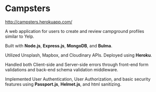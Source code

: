 # Campsters

http://campsters.herokuapp.com/

A web application for users to create and review campground profiles similar to Yelp.

Built with **Node.js**, **Express.js**, **MongoDB**, and **Bulma**.

Utilized Unsplash, Mapbox, and Cloudinary APIs. Deployed using **Heroku**.

Handled both Client-side and Server-side errors through front-end form validations and back-end schema validation middleware.

Implemented User Authentication, User Authorization, and basic security features using **Passport.js**, **Helmet.js**, and html sanitizing.
